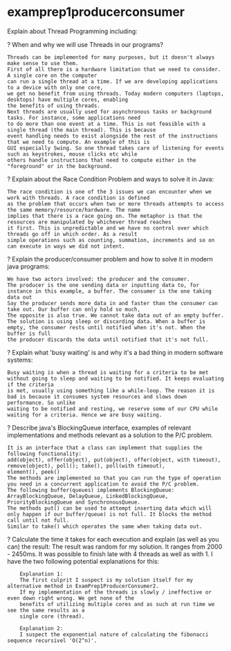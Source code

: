 # examprep1producerconsumer

Explain about Thread Programming including:

? When and why we will use Threads in our programs?

	Threads can be implemented for many purposes, but it doesn't always make sense to use them.
	First of all there is a hardware limitation that we need to consider. A single core on the computer
	can run a single thread at a time. If we are developing applications to a device with only one core,
	we get no benefit from using threads. Today modern computers (laptops, desktops) have multiple cores, enabling
	the benefits of using threads. 
	Next threads are usually used for asynchronous tasks or background tasks. For instance, some applications need
	to do more than one event at a time. This is not feasible with a single thread (the main thread). This is because
	event handling needs to exist alongside the rest of the instructions that we need to compute. An example of this is 
	GUI especially Swing. So one thread takes care of listening for events such as keystrokes, mouse clicks etc while
	others handle instructions that need to compute either in the "foreground" or in the background.
	
? Explain about the Race Condition Problem and ways to solve it in Java:

	The race condition is one of the 3 issues we can encounter when we work with threads. A race condition is defined
	as the problem that occurs when two or more threads attempts to access the same memory/resource/hardware. The name
	implies that there is a race going on. The metaphor is that the resources are manipulated by whichever thread reaches
	it first. This is unpredictable and we have no control over which threads go off in which order. As a result
	simple operations such as counting, summation, increments and so on can execute in ways we did not intent.

? Explain the producer/consumer problem and how to solve it in modern java programs:

	We have two actors involved: the producer and the consumer.
	The producer is the one sending data or inputting data to, for instance in this example, a buffer. The consumer is the one taking data out
	Say the producer sends more data in and faster than the consumer can take out. Our buffer can only hold so much, 
	The opposite is also true. We cannot take data out of an empty buffer.
	The solution is using sleep or discarding data. When a buffer is empty, the consumer rests until notified when it's not. When the buffer is full
	the producer discards the data until notified that it's not full. 

?	Explain what 'busy waiting' is and why it's a bad thing in modern software systems:

	Busy waiting is when a thread is waiting for a criteria to be met without going to sleep and waiting to be notified. It keeps evaluating if the criteria
	is met, usually using something like a while-loop. The reason it is bad is because it consumes system resources and slows down performance. So unlike
	waiting to be notified and resting, we reserve some of our CPU while waiting for a criteria. Hence we are busy waiting. 
	
?	Describe java's BlockingQueue interface, examples of relevant implementations and methods relevant as a solution to the P/C problem. 

	It is an interface that a class can implement that supplies the following functionality: 
	add(object), offer(object), put(object), offer(object, with timeout),
	remove(object), poll(); take(), poll(with timeout),
	element(), peek()
	The methods are implemented so that you can run the type of operation you need in a concurrent application to avoid the P/C problem. 
	The following buffer(queues) implements BlockingQueue: ArrayBlockingQueue, DelayQueue, LinkedBlockingQueue, PriorityBlockingQueue and SynchronousQueue.
	The methods put() can be used to attempt inserting data which will only happen if our buffer/queue) is not full. It blocks the method call until not full.
	Similar to take() which operates the same when taking data out. 
	
?	Calculate the time it takes for each execution and explain (as well as you can) the result:
	The result was random for my solution. It ranges from 2000 - 2450ms. It was possible to finish late with 4 threads
	as well as with 1. I have the two following potential explanations for this:
	
		Explanation 1:
		The first culprit I suspect is my solution itself for my alternative method in ExamPrep1ProducerConsumer2.
		If my implementation of the threads is slowly / ineffective or even down right wrong. We get none of the 
		benefits of utilizing multiple cores and as such at run time we see the same results as a 
		single core (thread).

		Explanation 2:
		I suspect the exponential nature of calculating the fibonacci sequence recursivel 'O(2^n)'.
	
